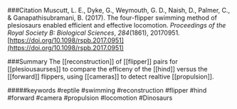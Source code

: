 ###Citation
Muscutt, L. E., Dyke, G., Weymouth, G. D., Naish, D., Palmer, C., & Ganapathisubramani, B. (2017). The four-flipper swimming method of plesiosaurs enabled efficient and effective locomotion. _Proceedings of the Royal Society B: Biological Sciences_, _284_(1861), 20170951. [https://doi.org/10.1098/rspb.2017.0951](https://doi.org/10.1098/rspb.2017.0951)

###Summary
The [[reconstruction]] of [[flipper]] pairs for [[plesiousaurses]] to compare the efficeny of the [[hind]] versus the [[forward]] flippers, using [[cameras]] to detect realtive [[propulsion]]. 

#####keywords
#reptile 
#swimming
#reconstruction
#flipper
#hind
#forward
#camera 
#propulsion
#locomotion
#Dinosaurs 